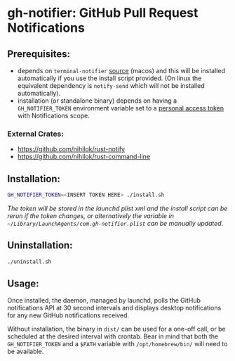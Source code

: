# gh-notifier: GitHub Pull Request Notifications

## Prerequisites:

- depends on `terminal-notifier` [source](https://github.com/julienXX/terminal-notifier) (macos) and this will be installed automatically if you use the install script provided. (On linux the equivalent dependency is `notify-send` which will not be installed automatically).
- installation (or standalone binary) depends on having a `GH_NOTIFIER_TOKEN` environment variable set to a [personal access token](https://github.com/settings/tokens) with Notifications scope.

### External Crates:

- https://github.com/nihilok/rust-notify
- https://github.com/nihilok/rust-command-line

## Installation:

```bash
GH_NOTIFIER_TOKEN=<INSERT TOKEN HERE> ./install.sh
```

_The token will be stored in the launchd plist xml and the install script can be rerun if the token changes, or alternatively the variable in `~/Library/LaunchAgents/com.gh-notifier.plist` can be manually updated._

## Uninstallation:

```bash
./uninstall.sh
```

## Usage:

Once installed, the daemon, managed by launchd, polls the GitHub notifications API at 30 second intervals and displays desktop notifications for any new GitHub notifications received.

Without installation, the binary in `dist/` can be used for a one-off call, or be scheduled at the desired interval with crontab. Bear in mind that both the `GH_NOTIFIER_TOKEN` and a `$PATH` variable with `/opt/homebrew/bin/` will need to be available.

